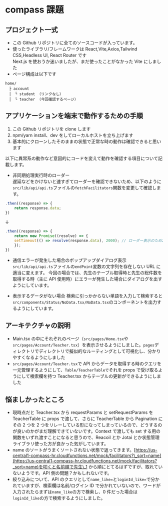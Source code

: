 # compass 課題

## プロジェクト一式

- この Github リポジトリに全てのソースコードが入っています。
- 使ったライブラリ/フレームワークは React,Vite,Axios,Tailwind CSS,Headless UI, React Router です  
  Next.js を使おうか迷いましたが、まだ使ったことがなかった Vite にしました
- ページ構成は以下です

```
home/
　├ account
　│　└ student （リンクなし）
　│　└ teacher （今回確認するページ）
```

## アプリケーションを端末で動作するための手順

1. この Github リポジトリを clone します
2. npm/yarn install、dev をしてローカルホストを立ち上げます
3. 基本的にクローンしたそのままの状態で正常な時の動作は確認できると思います

以下に異常系の動作など意図的にコードを変えて動作を確認する項目について記載します。

- 非同期処理実行時のローダー  
  遅延などをかけないと速すぎてローダーを確認できないため、以下のように`src/lib/api/api.ts`ファイルの`fetchFacilitators`関数を変更して確認します。

```ts
.then((response) => {
    return response.data;
})
```

↓

```ts
.then((response) => {
    return new Promise((resolve) => {
    setTimeout(() => resolve(response.data), 2000); // ローダー表示のため2秒遅らせる
    });
})
```

- 通信エラーが発生した場合のポップアップダイアログ表示
  `src/lib/api/api.ts`ファイルの`endPoint`変数の文字列を存在しない URL に適当に変えます。
  今回の場合では、先生のテーブル取得時と先生の総件数を取得する時（主に API 使用時）にエラーが発生した場合にダイアログを出すようにしています。

- 表示するデータがない場合
  検索に引っかからない単語を入力して検索すると`src/components/Status/NoData.tsx/NoData.tsx`のコンポーネントを出力するようにしています。

## アーキテクチャの説明

- Main.tsx の中にそれぞれのページ（`src/pages/Home.tsx`や`src/pages/Account/Teacher.tsx`）を表示させるようにしました。`pages`ディレクトリでディレクトリで擬似的なルーティングとして可視化し、分かりやすくなるようにしました
- `src/pages/Account/Teacher.tsx`で API からデータを取得する時のクエリを一元管理するようにして、`Table/TeacherTableで`それを props で受け取るようにして検索欄を持つ Teacher.tsx からテーブルの更新ができるようにしました

## 悩ましかったところ

- 現時点だと Teacher.tsx から requestParams と setRequestParams を TeacherTable に props で渡して、さらに TeacherTable から Pagination にその 2 つを 2 つをリレーしている形になってしまっているので、どうするのが良いのかがまだ理解できていないです。Context で渡しても set する用の関数をいずれ渡すことになると思うので、Reacoil とか Jotai とか状態管理ライブラリ使った方が良かった気がしています。
- name のソートがうまくソートされない状態で返ってきます。[https://us-central1-compass-hr.cloudfunctions.net/mock/facilitators?\_sort=name](https://us-central1-compass-hr.cloudfunctions.net/mock/facilitators?_sort=name)を叩くと名前順で先生\_1 から順にとてるはずですが、取れていないようです。API 側の問題？かもしれないです。
- 絞り込みについて、API のクエリとして`name_like=`と`loginId_like=`で分かれていますが、検索欄は名前/ログイン ID で分かれていないので、ワードが入力されたらまずは`name_like`の方で検索し、0 件だった場合は`loginId_like`の方で検索するようにしました。
